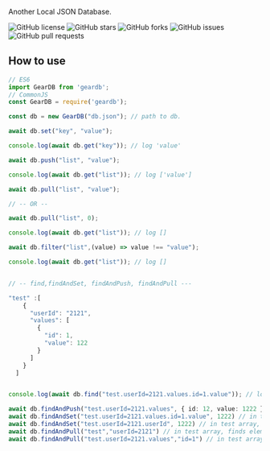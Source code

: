 Another Local JSON Database.

![GitHub license](https://img.shields.io/github/license/thegears/geardb.svg?style=flat-square)
![GitHub stars](https://img.shields.io/github/stars/thegears/geardb.svg?style=flat-square)
![GitHub forks](https://img.shields.io/github/forks/thegears/geardb.svg?style=flat-square)
![GitHub issues](https://img.shields.io/github/issues/thegears/geardb.svg?style=flat-square)
![GitHub pull requests](https://img.shields.io/github/issues-pr/thegears/geardb.svg?style=flat-square)


## How to use

```ts
// ES6
import GearDB from 'geardb';
// CommonJS
const GearDB = require('geardb');

const db = new GearDB("db.json"); // path to db.

await db.set("key", "value");

console.log(await db.get("key")); // log 'value'

await db.push("list", "value");

console.log(await db.get("list")); // log ['value']

await db.pull("list", "value");

// -- OR --

await db.pull("list", 0);

console.log(await db.get("list")); // log []

await db.filter("list",(value) => value !== "value");

console.log(await db.get("list")); // log []


// -- find,findAndSet, findAndPush, findAndPull ---

"test" :[
    {
      "userId": "2121",
      "values": [
        {
          "id": 1,
          "value": 122
        }
      ]
    }
  ]


console.log(await db.find("test.userId=2121.values.id=1.value")); // log 122

await db.findAndPush("test.userId=2121.values", { id: 12, value: 1222 }) // in test array, finds element which userId is 2121  and pushes { id: 12, value: 1222 }
await db.findAndSet("test.userId=2121.values.id=1.value", 1222) // in test array, finds element which userId is 2121 and in values array finds element which id is 1 and sets value 1222
await db.findAndSet("test.userId=2121.userId", 1222) // in test array, finds element which userId is 2121 and sets userId 1222
await db.findAndPull("test","userId=2121") // in test array, finds element which userId is 2121 and removes it
await db.findAndPull("test.userId=2121.values","id=1") // in test array, finds element which userId is 2121 and in values array finds element which id is 1 and removes it



```

